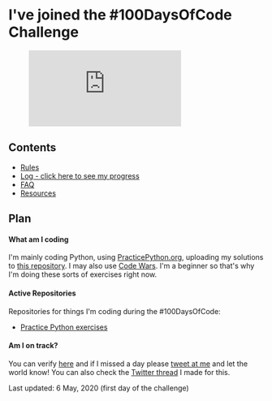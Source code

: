 # I've joined the #100DaysOfCode Challenge

<figure>
<embed src="https://wakatime.com/share/@576d6cd5-e2d2-4808-bbb3-fbff29e291ae/31ad8324-ef40-498b-98cc-3c2347b2ca89.svg"></embed>
</figure>

## Contents

* [Rules](rules.md)
* [Log - click here to see my progress](r1-log.md)
* [FAQ](FAQ.md)
* [Resources](resources.md)

## Plan

#### What am I coding

I'm mainly coding Python, using [PracticePython.org](https://practicepython.org), uploading my solutions to [this repository](https://github.com/ciurca/PracticePython). I may also use [Code Wars](https://codewars.com). I'm a beginner so that's why I'm doing these sorts of exercises right now.

#### Active Repositories

Repositories for things I'm coding during the #100DaysOfCode:
* [Practice Python exercises](https://github.com/ciurca/PracticePython)

#### Am I on track?

You can verify [here](r1-log.md) and if I missed a day please [tweet at me](https://twitter.com/intent/tweet?text=Hey%20%40raduciurca%2C%20did%20you%20just%20miss%20a%20day%20of%20%23100DaysOfCode%3F&) and let the world know!
You can also check the [Twitter thread](https://twitter.com/raduciurca/status/1257978799423176709) I made for this.

Last updated: 6 May, 2020 (first day of the challenge)

